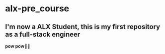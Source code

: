 




# alx-pre_course
 
## I'm now a ALX Student, this is my first repository as a full-stack engineer 
**pow pow🔫😜** 


